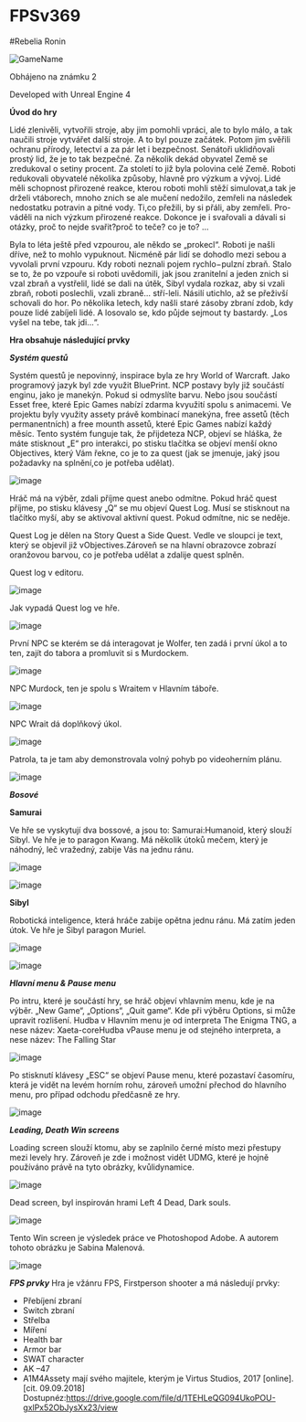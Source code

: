 # FPSv369

#Rebelia Ronin


![GameName](https://user-images.githubusercontent.com/42646031/151656394-9755f47b-04e7-4923-ac37-58f2bd688dea.png)

Obhájeno na známku 2 

Developed with Unreal Engine 4

**Úvod do hry**

Lidé zlenivěli, vytvořili stroje, aby jim pomohli vpráci, ale to bylo málo, a tak naučili stroje vytvářet další stroje. A to byl pouze začátek. Potom jim svěřili ochranu přírody, letectví a za pár let i bezpečnost. Senátoři uklidňovali prostý lid, že je to tak bezpečné. Za několik dekád obyvatel Země se zredukoval o setiny procent. Za století to již byla polovina celé Země. Roboti redukovali obyvatelé několika způsoby, hlavně pro výzkum a vývoj. Lidé měli schopnost přirozené reakce, kterou roboti mohli stěží simulovat,a tak je drželi vtáborech, mnoho znich se ale mučení nedožilo, zemřeli na následek nedostatku potravin a pitné vody. Ti,co přežili, by si přáli, aby zemřeli. Pro-váděli na nich výzkum přirozené reakce. Dokonce je i svařovali a dávali si otázky, proč to nejde svařit?proč to teče? co je to? ...

Byla to léta ještě před vzpourou, ale někdo se „prokecl“. Roboti je našli dříve, než to  mohlo  vypuknout.  Nicméně  pár  lidí  se  dohodlo  mezi  sebou  a  vyvolali  první vzpouru. Kdy roboti neznali pojem rychlo−pulzní zbraň. Stalo se to, že po vzpouře si roboti uvědomili, jak jsou zranitelní a jeden znich si vzal zbraň a vystřelil, lidé se dali na útěk, Sibyl vydala rozkaz, aby si vzali zbraň, roboti poslechli, vzali zbraně... stří-leli. Násilí utichlo, až se přeživší schovali do hor. Po několika letech, kdy našli staré zásoby zbraní zdob, kdy pouze lidé zabíjeli lidé. A losovalo se, kdo půjde sejmout ty bastardy. „Los vyšel na tebe, tak jdi...“.

**Hra obsahuje následující prvky**

***Systém questů***

Systém questů je nepovinný, inspirace byla ze hry World of Warcraft. Jako programový jazyk byl zde využit BluePrint. NCP postavy byly již součástí enginu, jako je manekýn. 
Pokud si odmyslíte barvu. Nebo jsou součástí Esset free, které Epic Games nabízí zdarma kvyužití spolu s animacemi. Ve projektu byly využity assety právě kombinací manekýna, free assetů (těch permanentních) a free mounth assetů, které Epic Games nabízí každý měsíc.
Tento systém funguje tak, že přijdeteza NCP, objeví se hláška, že máte stisknout „E“ pro interakci, po stisku tlačítka se objeví menší okno Objectives, který Vám řekne, co je to za quest (jak se jmenuje, jaký jsou požadavky na splnění,co je potřeba udělat).

![image](https://user-images.githubusercontent.com/42646031/111865608-604a0580-8968-11eb-8baf-44053518792d.png)

Hráč má na výběr, zdali příjme quest anebo odmítne. Pokud hráč quest příjme, po stisku klávesy „Q“ se mu objeví Quest Log. Musí se stisknout na tlačítko myší, aby se aktivoval aktivní quest. Pokud odmítne, nic se neděje.

Quest Log je dělen na Story Quest a Side Quest. Vedle ve sloupci je text, který se objevil již vObjectives.Zároveň se na hlavní obrazovce zobrazí oranžovou barvou, co je potřeba udělat a zdalije quest splněn.

Quest log v editoru.

![image](https://user-images.githubusercontent.com/42646031/111865627-748e0280-8968-11eb-8deb-c69487506b18.png)

Jak vypadá Quest log ve hře.

![image](https://user-images.githubusercontent.com/42646031/111865636-7c4da700-8968-11eb-89c2-bc952bb0df5c.png)

První NPC se kterém se dá interagovat je Wolfer, ten zadá i první úkol a to ten, zajít do tabora a promluvit si s Murdockem. 

![image](https://user-images.githubusercontent.com/42646031/111865643-853e7880-8968-11eb-9018-80c850f3379f.png)

NPC Murdock, ten je spolu s Wraitem v Hlavním táboře.

![image](https://user-images.githubusercontent.com/42646031/111865649-8bccf000-8968-11eb-9cbb-9185b3fadef6.png)

NPC Wrait dá doplňkový úkol.

![image](https://user-images.githubusercontent.com/42646031/111865655-94252b00-8968-11eb-9824-edfef7b591c7.png)


Patrola, ta je tam aby demonstrovala volný pohyb po videoherním plánu.

![image](https://user-images.githubusercontent.com/42646031/111865666-9b4c3900-8968-11eb-9a36-b1826f3e49cb.png)



***Bosové***

****Samurai****

Ve hře se vyskytují dva bossové, a jsou to: Samurai:Humanoid, který slouží Sibyl. Ve hře je to paragon Kwang. 
Má několik útoků mečem, který je náhodný, leč vražedný, zabije Vás na jednu ránu.

![image](https://user-images.githubusercontent.com/42646031/111865496-a18de580-8967-11eb-99fe-a19c86ce1e26.png)

![image](https://user-images.githubusercontent.com/42646031/111865500-aeaad480-8967-11eb-9409-84fc774d4ed8.png)


****Sibyl****

Robotická inteligence, která hráče zabije opětna jednu ránu. Má zatím jeden útok. Ve hře je Sibyl paragon Muriel.

![image](https://user-images.githubusercontent.com/42646031/111865518-d601a180-8967-11eb-99d1-1bc95dc89587.png)

![image](https://user-images.githubusercontent.com/42646031/111865521-ddc14600-8967-11eb-8a8a-674a774f8889.png)



***Hlavní menu & Pause menu***

Po intru, které je součástí hry, se hráč objeví vhlavním menu, kde je na výběr. „New Game“, „Options“, „Quit game“. Kde při výběru Options, si může upravit rozlišení. Hudba v Hlavním menu je od interpreta The Enigma TNG, a nese název: Xaeta-coreHudba vPause menu je od stejného interpreta, a nese název: The Falling Star

![image](https://user-images.githubusercontent.com/42646031/111865457-5a075980-8967-11eb-8ca4-cf77402fc45d.png)

Po stisknutí klávesy „ESC“ se objeví Pause menu, které pozastaví časomíru, která je vidět na levém horním rohu, zároveň umožní přechod do hlavního menu, pro případ odchodu předčasně ze hry.

![image](https://user-images.githubusercontent.com/42646031/111865414-16aceb00-8967-11eb-9844-be28d3d5700c.png)


***Leading, Death Win screens***

Loading screen slouží ktomu, aby se zaplnilo černé místo mezi přestupy mezi levely hry. Zároveň je zde i možnost vidět UDMG, které je hojně používáno právě na tyto obrázky, kvůlidynamice.

![image](https://user-images.githubusercontent.com/42646031/111865283-6dfe8b80-8966-11eb-8b64-d78660e67e6d.png)

Dead screen, byl inspirován hrami Left 4 Dead, Dark souls.

![image](https://user-images.githubusercontent.com/42646031/111865288-7bb41100-8966-11eb-8a03-f1a88369459f.png)

Tento Win screen je výsledek práce ve Photoshopod Adobe. A autorem tohoto obrázku je Sabina Malenová.

![image](https://user-images.githubusercontent.com/42646031/111865294-84a4e280-8966-11eb-85f0-2eef90fa9e2a.png)

***FPS prvky***
Hra je vžánru FPS, Firstperson shooter a má následují prvky:
- Přebíjení zbraní
- Switch zbraní
- Střelba
- Míření
- Health bar
- Armor bar
- SWAT character
- AK –47
- A1M4Assety  mají  svého  majitele,  kterým  je  Virtus  Studios,  2017  [online].  
[cit. 09.09.2018] Dostupnéz:https://drive.google.com/file/d/1TEHLeQG094UkoPOU-gxlPx52ObJysXx23/view
